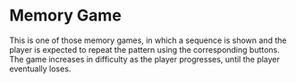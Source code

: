 # Memory Game

This is one of those memory games, in which a sequence is shown and the player is expected to repeat the pattern using the corresponding buttons. The game increases in difficulty as the player progresses, until the player eventually loses.
